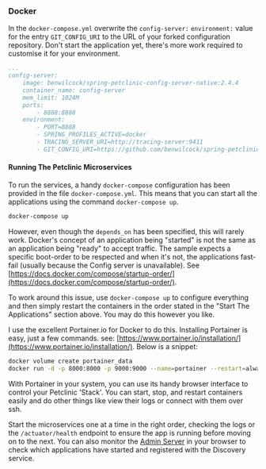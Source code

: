 






### Docker

In the `docker-compose.yml` overwrite the `config-server:` `environment:` value for the entry `GIT_CONFIG_URI` to the URL of your forked configuration repository. Don't start the application yet, there's more work required to customise it for your environment.

```yaml
...
config-server:
    image: benwilcock/spring-petclinic-config-server-native:2.4.4
    container_name: config-server
    mem_limit: 1024M
    ports:
        - 8888:8888
    environment:
        - PORT=8888
        - SPRING_PROFILES_ACTIVE=docker
        - TRACING_SERVER_URI=http://tracing-server:9411
        - GIT_CONFIG_URI=https://github.com/benwilcock/spring-petclinic-microservices-config
```


#### Running The Petclinic Microservices

To run the services, a handy `docker-compose` configuration has been provided in the file `docker-compose.yml`. This means that you can start all the applications using the command `docker-compose up`.

```bash
docker-compose up
```

However, even though the `depends_on` has been specified, this will rarely work. Docker's concept of an application being "started" is not the same as an application being "ready" to accept traffic. The sample expects a specific boot-order to be respected and when it's not, the applications fast-fail (usually because the Config server is unavailable). See [https://docs.docker.com/compose/startup-order/](https://docs.docker.com/compose/startup-order/).

To work around this issue, use `docker-compose up` to configure everything and then simply restart the containers in the order stated in the "Start The Applications" section above. You may do this however you like.

I use the excellent Portainer.io for Docker to do this. Installing Portainer is easy, just a few commands. see: [https://www.portainer.io/installation/](https://www.portainer.io/installation/). Below is a snippet:

```bash
docker volume create portainer_data
docker run -d -p 8000:8000 -p 9000:9000 --name=portainer --restart=always -v /var/run/docker.sock:/var/run docker.sock -v portainer_data:/data portainer/portainer-ce
```

With Portainer in your system, you can use its handy browser interface to control your Petclinic 'Stack'. You can start, stop, and restart containers easily and do other things like view their logs or connect with them over ssh.

Start the microservices one at a time in the right order, checking the logs or the `/actuator/health` endpoint to ensure the app is running before moving on to the next. You can also monitor the [Admin Server](http://localhost:9090) in your browser to check which applications have started and registered with the Discovery service.
